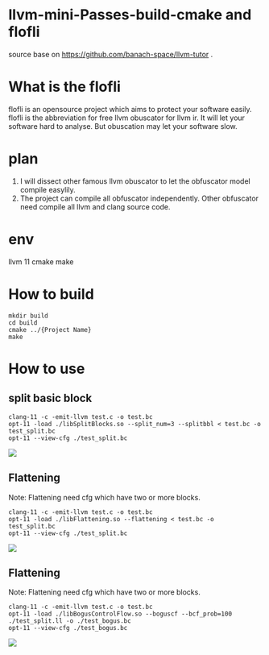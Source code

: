 llvm-mini-Passes-build-cmake and flofli
=========
source base on https://github.com/banach-space/llvm-tutor .

# What is the flofli
flofli is an opensource project which aims to protect your software easily.
flofli is the abbreviation for free llvm obuscator for llvm ir.
It will let your software hard to analyse. But obuscation may let your software slow.

# plan
1. I will dissect other famous llvm obuscator to let the obfuscator model compile easylily.
2. The project can compile all obfuscator independently. Other obfuscator need compile all llvm and clang source code.

# env
llvm 11
cmake
make


# How to build
```
mkdir build
cd build
cmake ../{Project Name}
make
```


# How to use


## split basic block
```
clang-11 -c -emit-llvm test.c -o test.bc
opt-11 -load ./libSplitBlocks.so --split_num=3 --splitbbl < test.bc -o test_split.bc
opt-11 --view-cfg ./test_split.bc
```

![](https://github.com/lyciumlee/lyciumlee.github.io/blob/master/img/other_pics/1.png)

## Flattening
Note: Flattening need cfg which have two or more blocks.
```
clang-11 -c -emit-llvm test.c -o test.bc
opt-11 -load ./libFlattening.so --flattening < test.bc -o test_split.bc
opt-11 --view-cfg ./test_split.bc
```
![](https://github.com/lyciumlee/lyciumlee.github.io/blob/master/img/other_pics/2.png)

## Flattening
Note: Flattening need cfg which have two or more blocks.
```
clang-11 -c -emit-llvm test.c -o test.bc
opt-11 -load ./libBogusControlFlow.so --boguscf --bcf_prob=100 ./test_split.ll -o ./test_bogus.bc
opt-11 --view-cfg ./test_bogus.bc
```
![](https://github.com/lyciumlee/lyciumlee.github.io/blob/master/img/other_pics/3.png)